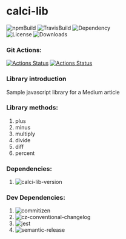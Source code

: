 # calci-lib
![npmBuild](https://img.shields.io/npm/v/calci-lib?label=Release%20&style=plastic)
![TravisBuild](https://img.shields.io/travis/com/pritam001/calci-lib?label=Travis%20Build&style=plastic)
![Dependency](https://img.shields.io/librariesio/release/npm/calci-lib?label=Dependency&style=plastic)\
![License](https://img.shields.io/npm/l/calci-lib?style=plastic&label=License)
![Downloads](https://img.shields.io/npm/dm/calci-lib?label=Downloads&style=plastic)

### Git Actions:
[![Actions Status](https://github.com/pritam001/calci-lib/workflows/Greetings/badge.svg)](https://github.com/pritam001/calci-lib/actions?query=workflow%3AGreetings)
[![Actions Status](https://github.com/pritam001/calci-lib/workflows/Labeler/badge.svg)](https://github.com/pritam001/calci-lib/actions?query=workflow%3ALabeler)

### Library introduction
Sample javascript library for a Medium article


### Library methods:
1. plus
2. minus
3. multiply
4. divide
5. diff
6. percent

### Dependencies:

1. ![calci-lib-version](https://img.shields.io/npm/dependency-version/calci-lib/calc-percent)

### Dev Dependencies:

1. ![commitizen](https://img.shields.io/npm/dependency-version/calci-lib/dev/commitizen)
2. ![cz-conventional-changelog](https://img.shields.io/npm/dependency-version/calci-lib/dev/cz-conventional-changelog)
3. ![jest](https://img.shields.io/npm/dependency-version/calci-lib/dev/jest)
4. ![semantic-release](https://img.shields.io/npm/dependency-version/calci-lib/dev/semantic-release)



